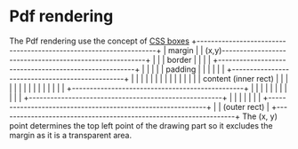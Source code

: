 
# Pdf rendering

The Pdf rendering use the concept of [CSS boxes](http://www.w3schools.com/css/css_boxmodel.asp)
	+------------------------------------------------------------------+
	|                            margin                                |
	|  (x,y)--------------------------------------------------------+  |
	|  |                         border                             |  |
	|  |  +------------------------------------------------------+  |  |
	|  |  |                      padding                         |  |  |
	|  |  |  +------------------------------------------------+  |  |  |
	|  |  |  |                                                |  |  |  |
	|  |  |  |              content (inner rect)              |  |  |  |
	|  |  |  |                                                |  |  |  |
	|  |  |  +------------------------------------------------+  |  |  |
	|  |  |                                                      |  |  |
	|  |  +------------------------------------------------------+  |  |
	|  |                                                            |  |
	|  +------------------------------------------------------------+  |
	|                          (outer rect)                            |
	+------------------------------------------------------------------+
The (x, y) point determines the top left point of the drawing part so it excludes the margin as it is a transparent area.
